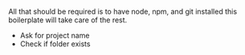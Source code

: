 All that should be required is to have node, npm, and git installed this boilerplate will take care of the rest.

- Ask for project name
- Check if folder exists